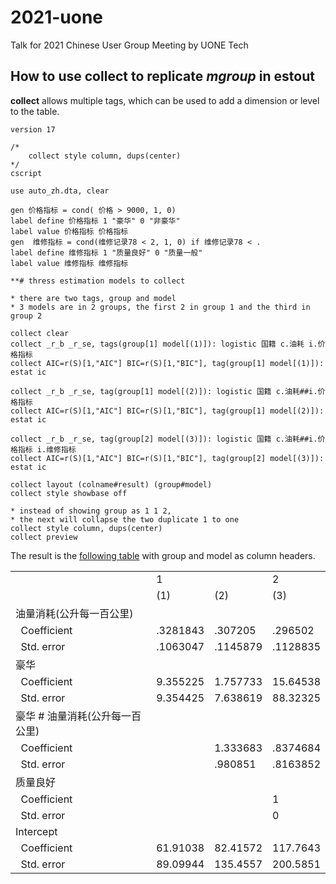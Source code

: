 # 2021-uone
Talk for 2021 Chinese User Group Meeting by UONE Tech


## How to use **collect** to replicate *mgroup* in **estout**


**collect** allows multiple tags, which can be used to add a dimension or level to the table.

```
version 17

/*
	collect style column, dups(center)
*/
cscript

use auto_zh.dta, clear

gen 价格指标 = cond( 价格 > 9000, 1, 0)
label define 价格指标 1 "豪华" 0 "非豪华" 
label value 价格指标 价格指标
gen  维修指标 = cond(维修记录78 < 2, 1, 0) if 维修记录78 < .
label define 维修指标 1 "质量良好" 0 "质量一般" 
label value 维修指标 维修指标

**# thress estimation models to collect

* there are two tags, group and model
* 3 models are in 2 groups, the first 2 in group 1 and the third in group 2
		
collect clear                 
collect _r_b _r_se, tags(group[1] model[(1)]): logistic 国籍 c.油耗 i.价格指标
collect AIC=r(S)[1,"AIC"] BIC=r(S)[1,"BIC"], tag(group[1] model[(1)]): estat ic

collect _r_b _r_se, tag(group[1] model[(2)]): logistic 国籍 c.油耗##i.价格指标
collect AIC=r(S)[1,"AIC"] BIC=r(S)[1,"BIC"], tag(group[1] model[(2)]): estat ic

collect _r_b _r_se, tag(group[2] model[(3)]): logistic 国籍 c.油耗##i.价格指标 i.维修指标
collect AIC=r(S)[1,"AIC"] BIC=r(S)[1,"BIC"], tag(group[2] model[(3)]): estat ic
                   
collect layout (colname#result) (group#model)                 
collect style showbase off

* instead of showing group as 1 1 2, 
* the next will collapse the two duplicate 1 to one
collect style column, dups(center)
collect preview
```

The result is the [following table](./src/group.html) with group and model as
column headers.

<table class="default1">
  <tr class="default1_1_x">
    <td class="default1_x_1 default1_1_1">&nbsp;</td>
    <td colspan="2" class="default1_x_2 default1_1_2">1</td>
    <td class="default1_x_4 default1_1_4">2</td>
  </tr>
  <tr class="default1_2_x">
    <td class="default1_x_1 default1_2_1">&nbsp;</td>
    <td class="default1_x_2 default1_2_2">(1)</td>
    <td class="default1_x_3 default1_2_3">(2)</td>
    <td class="default1_x_4 default1_2_4">(3)</td>
  </tr>
  <tr class="default1_3_x">
    <td class="default1_x_1 default1_3_1">油量消耗(公升每一百公里)</td>
    <td class="default1_x_2 default1_3_2"></td>
    <td class="default1_x_3 default1_3_3"></td>
    <td class="default1_x_4 default1_3_4"></td>
  </tr>
  <tr class="default1_4_x">
    <td class="default1_x_1 default1_4_1">&nbsp;&nbsp;Coefficient</td>
    <td class="default1_x_2 default1_4_2">.3281843</td>
    <td class="default1_x_3 default1_4_3">.307205</td>
    <td class="default1_x_4 default1_4_4">.296502</td>
  </tr>
  <tr class="default1_5_x">
    <td class="default1_x_1 default1_5_1">&nbsp;&nbsp;Std. error</td>
    <td class="default1_x_2 default1_5_2">.1063047</td>
    <td class="default1_x_3 default1_5_3">.1145879</td>
    <td class="default1_x_4 default1_5_4">.1128835</td>
  </tr>
  <tr class="default1_6_x">
    <td class="default1_x_1 default1_6_1">豪华</td>
    <td class="default1_x_2 default1_6_2"></td>
    <td class="default1_x_3 default1_6_3"></td>
    <td class="default1_x_4 default1_6_4"></td>
  </tr>
  <tr class="default1_7_x">
    <td class="default1_x_1 default1_7_1">&nbsp;&nbsp;Coefficient</td>
    <td class="default1_x_2 default1_7_2">9.355225</td>
    <td class="default1_x_3 default1_7_3">1.757733</td>
    <td class="default1_x_4 default1_7_4">15.64538</td>
  </tr>
  <tr class="default1_8_x">
    <td class="default1_x_1 default1_8_1">&nbsp;&nbsp;Std. error</td>
    <td class="default1_x_2 default1_8_2">9.354425</td>
    <td class="default1_x_3 default1_8_3">7.638619</td>
    <td class="default1_x_4 default1_8_4">88.32325</td>
  </tr>
  <tr class="default1_9_x">
    <td class="default1_x_1 default1_9_1">豪华 # 油量消耗(公升每一百公里)</td>
    <td class="default1_x_2 default1_9_2"></td>
    <td class="default1_x_3 default1_9_3"></td>
    <td class="default1_x_4 default1_9_4"></td>
  </tr>
  <tr class="default1_10_x">
    <td class="default1_x_1 default1_10_1">&nbsp;&nbsp;Coefficient</td>
    <td class="default1_x_2 default1_10_2"></td>
    <td class="default1_x_3 default1_10_3">1.333683</td>
    <td class="default1_x_4 default1_10_4">.8374684</td>
  </tr>
  <tr class="default1_11_x">
    <td class="default1_x_1 default1_11_1">&nbsp;&nbsp;Std. error</td>
    <td class="default1_x_2 default1_11_2"></td>
    <td class="default1_x_3 default1_11_3">.980851</td>
    <td class="default1_x_4 default1_11_4">.8163852</td>
  </tr>
  <tr class="default1_12_x">
    <td class="default1_x_1 default1_12_1">质量良好</td>
    <td class="default1_x_2 default1_12_2"></td>
    <td class="default1_x_3 default1_12_3"></td>
    <td class="default1_x_4 default1_12_4"></td>
  </tr>
  <tr class="default1_13_x">
    <td class="default1_x_1 default1_13_1">&nbsp;&nbsp;Coefficient</td>
    <td class="default1_x_2 default1_13_2"></td>
    <td class="default1_x_3 default1_13_3"></td>
    <td class="default1_x_4 default1_13_4">1</td>
  </tr>
  <tr class="default1_14_x">
    <td class="default1_x_1 default1_14_1">&nbsp;&nbsp;Std. error</td>
    <td class="default1_x_2 default1_14_2"></td>
    <td class="default1_x_3 default1_14_3"></td>
    <td class="default1_x_4 default1_14_4">0</td>
  </tr>
  <tr class="default1_15_x">
    <td class="default1_x_1 default1_15_1">Intercept</td>
    <td class="default1_x_2 default1_15_2"></td>
    <td class="default1_x_3 default1_15_3"></td>
    <td class="default1_x_4 default1_15_4"></td>
  </tr>
  <tr class="default1_16_x">
    <td class="default1_x_1 default1_16_1">&nbsp;&nbsp;Coefficient</td>
    <td class="default1_x_2 default1_16_2">61.91038</td>
    <td class="default1_x_3 default1_16_3">82.41572</td>
    <td class="default1_x_4 default1_16_4">117.7643</td>
  </tr>
  <tr class="default1_17_x">
    <td class="default1_x_1 default1_17_1">&nbsp;&nbsp;Std. error</td>
    <td class="default1_x_2 default1_17_2">89.09944</td>
    <td class="default1_x_3 default1_17_3">135.4557</td>
    <td class="default1_x_4 default1_17_4">200.5851</td>
  </tr>
</table>
 

